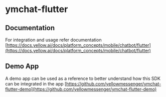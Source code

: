 # ymchat-flutter

## Documentation

For integration and usage refer documentation [https://docs.yellow.ai/docs/platform_concepts/mobile/chatbot/flutter](https://docs.yellow.ai/docs/platform_concepts/mobile/chatbot/flutter)

## Demo App

A demo app can be used as a reference to better understand how this SDK can be integrated in the app
[https://github.com/yellowmessenger/ymchat-flutter-demo](https://github.com/yellowmessenger/ymchat-flutter-demo)
